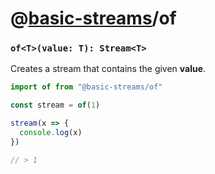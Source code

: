 # @[basic-streams](https://github.com/rpominov/basic-streams)/of

<!-- api-doc-start -->

### `of<T>(value: T): Stream<T>`

Creates a stream that contains the given **value**.

```js
import of from "@basic-streams/of"

const stream = of(1)

stream(x => {
  console.log(x)
})

// > 1
```

<!-- api-doc-end -->

